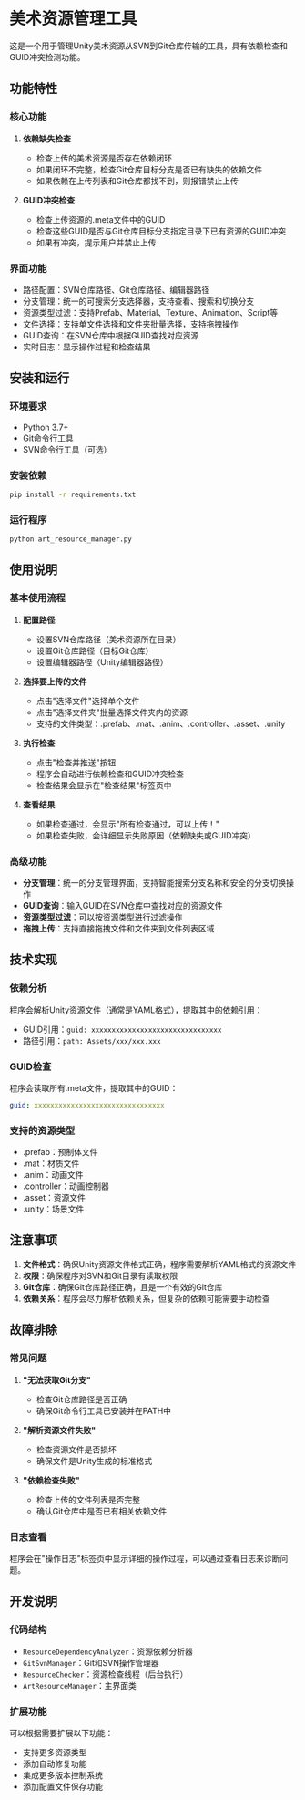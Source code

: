 # 美术资源管理工具

这是一个用于管理Unity美术资源从SVN到Git仓库传输的工具，具有依赖检查和GUID冲突检测功能。

## 功能特性

### 核心功能
1. **依赖缺失检查**
   - 检查上传的美术资源是否存在依赖闭环
   - 如果闭环不完整，检查Git仓库目标分支是否已有缺失的依赖文件
   - 如果依赖在上传列表和Git仓库都找不到，则报错禁止上传

2. **GUID冲突检查**
   - 检查上传资源的.meta文件中的GUID
   - 检查这些GUID是否与Git仓库目标分支指定目录下已有资源的GUID冲突
   - 如果有冲突，提示用户并禁止上传

### 界面功能
- 路径配置：SVN仓库路径、Git仓库路径、编辑器路径
- 分支管理：统一的可搜索分支选择器，支持查看、搜索和切换分支
- 资源类型过滤：支持Prefab、Material、Texture、Animation、Script等
- 文件选择：支持单文件选择和文件夹批量选择，支持拖拽操作
- GUID查询：在SVN仓库中根据GUID查找对应资源
- 实时日志：显示操作过程和检查结果

## 安装和运行

### 环境要求
- Python 3.7+
- Git命令行工具
- SVN命令行工具（可选）

### 安装依赖
```bash
pip install -r requirements.txt
```

### 运行程序
```bash
python art_resource_manager.py
```

## 使用说明

### 基本使用流程
1. **配置路径**
   - 设置SVN仓库路径（美术资源所在目录）
   - 设置Git仓库路径（目标Git仓库）
   - 设置编辑器路径（Unity编辑器路径）

2. **选择要上传的文件**
   - 点击"选择文件"选择单个文件
   - 点击"选择文件夹"批量选择文件夹内的资源
   - 支持的文件类型：.prefab、.mat、.anim、.controller、.asset、.unity

3. **执行检查**
   - 点击"检查并推送"按钮
   - 程序会自动进行依赖检查和GUID冲突检查
   - 检查结果会显示在"检查结果"标签页中

4. **查看结果**
   - 如果检查通过，会显示"所有检查通过，可以上传！"
   - 如果检查失败，会详细显示失败原因（依赖缺失或GUID冲突）

### 高级功能
- **分支管理**：统一的分支管理界面，支持智能搜索分支名称和安全的分支切换操作
- **GUID查询**：输入GUID在SVN仓库中查找对应的资源文件
- **资源类型过滤**：可以按资源类型进行过滤操作
- **拖拽上传**：支持直接拖拽文件和文件夹到文件列表区域

## 技术实现

### 依赖分析
程序会解析Unity资源文件（通常是YAML格式），提取其中的依赖引用：
- GUID引用：`guid: xxxxxxxxxxxxxxxxxxxxxxxxxxxxxxxx`
- 路径引用：`path: Assets/xxx/xxx.xxx`

### GUID检查
程序会读取所有.meta文件，提取其中的GUID：
```yaml
guid: xxxxxxxxxxxxxxxxxxxxxxxxxxxxxxxx
```

### 支持的资源类型
- .prefab：预制体文件
- .mat：材质文件
- .anim：动画文件
- .controller：动画控制器
- .asset：资源文件
- .unity：场景文件

## 注意事项

1. **文件格式**：确保Unity资源文件格式正确，程序需要解析YAML格式的资源文件
2. **权限**：确保程序对SVN和Git目录有读取权限
3. **Git仓库**：确保Git仓库路径正确，且是一个有效的Git仓库
4. **依赖关系**：程序会尽力解析依赖关系，但复杂的依赖可能需要手动检查

## 故障排除

### 常见问题
1. **"无法获取Git分支"**
   - 检查Git仓库路径是否正确
   - 确保Git命令行工具已安装并在PATH中

2. **"解析资源文件失败"**
   - 检查资源文件是否损坏
   - 确保文件是Unity生成的标准格式

3. **"依赖检查失败"**
   - 检查上传的文件列表是否完整
   - 确认Git仓库中是否已有相关依赖文件

### 日志查看
程序会在"操作日志"标签页中显示详细的操作过程，可以通过查看日志来诊断问题。

## 开发说明

### 代码结构
- `ResourceDependencyAnalyzer`：资源依赖分析器
- `GitSvnManager`：Git和SVN操作管理器
- `ResourceChecker`：资源检查线程（后台执行）
- `ArtResourceManager`：主界面类

### 扩展功能
可以根据需要扩展以下功能：
- 支持更多资源类型
- 添加自动修复功能
- 集成更多版本控制系统
- 添加配置文件保存功能 